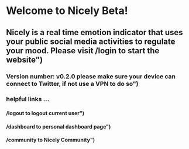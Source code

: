 # Welcome to Nicely Beta!
## Nicely is a real time emotion indicator that uses your public social media activities to regulate your mood. Please visit /login to start the website")

### Version number: v0.2.0 please make sure your device can connect to Twitter, if not use a VPN to do so")
### helpful links ...
#### /logout to logout current user")
#### /dashboard to personal dashboard page")
#### /community to Nicely Community")
